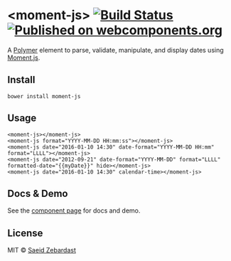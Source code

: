 # &lt;moment-js&gt; [![Build Status](https://travis-ci.org/saeidzebardast/moment-js.svg?branch=master)](https://travis-ci.org/saeidzebardast/moment-js) [![Published on webcomponents.org](https://img.shields.io/badge/webcomponents.org-published-blue.svg)](https://www.webcomponents.org/element/saeidzebardast/moment-js)

A [Polymer](https://www.polymer-project.org) element to parse, validate, manipulate, and display dates using [Moment.js](http://momentjs.com/).

## Install

```
bower install moment-js
```

## Usage

```
<moment-js></moment-js>
<moment-js format="YYYY-MM-DD HH:mm:ss"></moment-js>
<moment-js date="2016-01-10 14:30" date-format="YYYY-MM-DD HH:mm" format="LLLL"></moment-js>
<moment-js date="2012-09-21" date-format="YYYY-MM-DD" format="LLLL" formatted-date="{{myDate}}" hide></moment-js>
<moment-js date="2016-01-10 14:30" calendar-time></moment-js>
```

## Docs & Demo
See the [component page](http://saeidzebardast.github.io/moment-js) for docs and demo.

## License

MIT © [Saeid Zebardast](http://zebardast.com)
